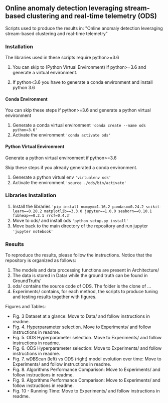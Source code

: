 
## Online anomaly detection leveraging stream-based clustering and real-time telemetry (ODS)

Scripts used to produce the results in: "Online anomaly detection leveraging stream-based clustering and real-time telemetry"

### Installation
The libraries used in these scripts require python>=3.6

1) You can skip to (Python Virtual Environment) if python>=3.6 and generate a virtual environment.

2) If python<3.6 you have to generate a conda environment and install python 3.6

#### Conda Environment
You can skip these steps if python>=3.6 and generate a python virtual environment 

1) Generate a conda virtual environment `'conda create --name ods python=3.6'`
2) Activate the environment `'conda activate ods'`

#### Python Virtual Environment
Generate a python virtual environment if python>=3.6

Skip these steps if you already generated a conda environment.

1) Generate a python virtual env `'virtualenv ods'`
2) Activate the environment `'source ./ods/bin/activate'`

### Libraries Installation

1) Install the libraries `'pip install numpy==1.16.2 pandas==0.24.2 scikit-learn==0.20.2 matplotlib==3.3.0 jupyter==1.0.0 seaborn==0.10.1 fibheap==0.2.1 rrcf=0.4.3'`
2) Move to ods/ and install ods `'python setup.py install'`
5) Move back to the main directory of the repository and run jupyter `'jupyter notebook'`

### Results
To reproduce the results, please follow the instructions. Notice that the repository is organized as follows: 

1) The models and data processing functions are present in Architecture/
2) The data is stored in Data/ while the ground truth can be found in GroundTruth/
3) ods/ contains the source code of ODS. The folder is the clone of ...
4) Experiments/ contains, for each method, the scripts to produce tuning and testing results together with figures.

Figures and Tables:
- Fig. 3 Dataset at a glance: Move to Data/ and follow instructions in readme.
- Fig. 4. Hyperparameter selection. Move to Experiments/ and follow instructions in readme. 
- Fig. 5. ODS Hyperparameter selection. Move to Experiments/ and follow instructions in readme.
- Fig. 6. ODS Hyperparameter selection: Move to Experiments/ and follow instructions in readme. 
- Fig. 7. wDBScan (left) vs ODS (right) model evolution over time: Move to Experiments/ and follow instructions in readme.
- Fig. 8. Algorithms Performance Comparison: Move to Experiments/ and follow instructions in readme.
- Fig. 9. Algorithms Performance Comparison: Move to Experiments/ and follow instructions in readme.
- Fig. 10 - Running Time: Move to Experiments/ and follow instructions in readme.




  
  
  
  
  
  
  
  
  
  
